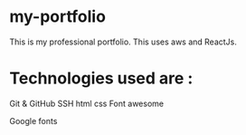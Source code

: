 # my-portfolio
This is my professional portfolio. This uses aws and ReactJs.

# Technologies used are :
Git & GitHub
SSH
html
css
Font awesome

Google fonts
